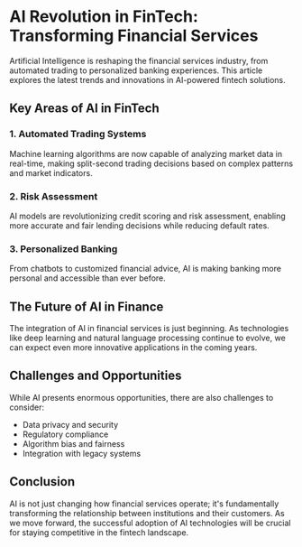 # AI Revolution in FinTech: Transforming Financial Services

Artificial Intelligence is reshaping the financial services industry, from automated trading to personalized banking experiences. This article explores the latest trends and innovations in AI-powered fintech solutions.

## Key Areas of AI in FinTech

### 1. Automated Trading Systems
Machine learning algorithms are now capable of analyzing market data in real-time, making split-second trading decisions based on complex patterns and market indicators.

### 2. Risk Assessment
AI models are revolutionizing credit scoring and risk assessment, enabling more accurate and fair lending decisions while reducing default rates.

### 3. Personalized Banking
From chatbots to customized financial advice, AI is making banking more personal and accessible than ever before.

## The Future of AI in Finance

The integration of AI in financial services is just beginning. As technologies like deep learning and natural language processing continue to evolve, we can expect even more innovative applications in the coming years.

## Challenges and Opportunities

While AI presents enormous opportunities, there are also challenges to consider:
- Data privacy and security
- Regulatory compliance
- Algorithm bias and fairness
- Integration with legacy systems

## Conclusion

AI is not just changing how financial services operate; it's fundamentally transforming the relationship between institutions and their customers. As we move forward, the successful adoption of AI technologies will be crucial for staying competitive in the fintech landscape.
